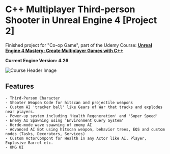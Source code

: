 # C++ Multiplayer Third-person Shooter in Unreal Engine 4 [Project 2]

Finished project for "Co-op Game", part of the Udemy Course: **[Unreal Engine 4 Mastery: Create Multiplayer Games with C++](https://www.udemy.com/unrealengine-cpp/?couponCode=TLGH14)**

**Current Engine Version: 4.26**

![Course Header Image](http://www.tomlooman.com/wp-content/uploads/2017/12/Thumb_MainUE4Course30_header.jpg)

## Features

	- Third-Person Character
	- Shooter Weapon Code for hitscan and projectile weapons
	- Custom AI 'tracker ball' like Gears of War that tracks and explodes near players.
	- Power-up system including 'Health Regeneration' and 'Super Speed'
	- Enemy AI Spawning using 'Environment Query System'
	- Horde-mode wave spawning of enemy AI
	- Advanced AI Bot using hitscan weapon, behavior trees, EQS and custom nodes (Tasks, Decorators, Services)
	- Custom ActorCompont for Health in any Actor like AI, Player, Explosive Barrel etc.
	- UMG UI